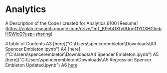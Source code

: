 # Analytics
A Description of the Code I created for Analytics 6100
[Resume] (https://colab.research.google.com/drive/1mT_K9ebOXfy0Urig11YGXHGImbHSWlcQ?usp=sharing)

#Table of Contents
A3
[here]("C:\Users\spencerembleton\Downloads\A3 Spencer Embleton.ipynb")
A4
[here]("C:\Users\spencerembleton\Downloads\A4 Spencer Embleton.ipynb")
A5
[here]("C:\Users\spencerembleton\Downloads\A5 Regression Spencer Embleton Updated.ipynb")
A6
[here]("C:\Users\spencerembleton\Downloads\Spencer_Embleton_A6_Segmentation.ipynb")
